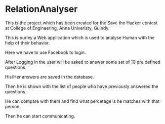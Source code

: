 RelationAnalyser
================

This is the project which has been created for the Save the Hacker contest at College of Engineering, Anna Univeristy, Guindy.

This is purley a Web application which is used to analyse Human with the help of their behavior.

Here we have to use Facebook to login. 

After Logging in the user will be asked to answer some set of 10 pre defined questions.

His/Her answers are saved in the database.

Then he is shown with the list of people who have previously answered the questions.

He can compare with them and find what percetage is he matches with that person.

Then he can start communicating.

